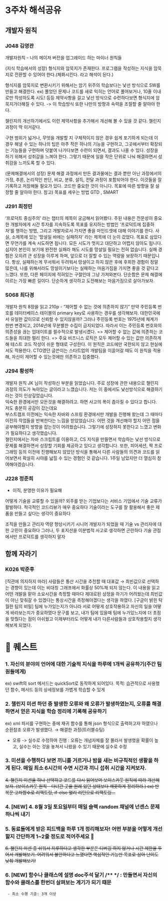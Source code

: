 # 3주차 해석공유


## 개발자 원칙 

### J048 김영관
개발자원칙 - 나의 메이저 버전을 업그레이드 하는 마이너 원칙들

(지식 학습에서의 성장) 
형식지와 암묵지가 존재한다.
프로그램을 작성하는 지식을 암묵지로 전환할 수 있어야 한다.(체화시킨다. 라고 해석이 된다.)

형식지를 암묵지로 변환시키기 위해서는 암기 위주의 학습보다는 낯선 방식으로 SW를 만들고 해결한다.
ex) 풀었던 문제나 코드를 새로 익히는 언어로 풀어보거나, 10줄 이내로만 작성하도록 시도! 등등 제약사항을 걸고
낯선 방식으로 수련하다보면 형식지에 암묵지가더해질 수 있다.
-> 이 학습방식 또한 나만의 방향과 속력을 조절할 줄 알아야 한다.

챌린지의 개선하기에서도 이런 제약사항을 추가해서 개선해 볼 수 있을 것 같다.
챌린지 과정이 딱 이거같다.

구현 범위가 넓거나, 무엇을 개발할 지 구체적이지 않은 경우 쉽게 포기하게 되는데 이 경우 해낼 수 있는 하나의 팁은 아주 작은 하나의 기능을 구현하고, 그곳에서부터 확장되는 기능들을 구현하며 덧붙여 나가다보면 수련이 되면서, 결과도 나올 수 있다.
성장을 하기 위해서 성취감을 느껴야 한다. 그렇기 때문에 일을 작은 단위로 나눠 해결하면서 성취감을 느끼도록 할 수 있다.

(문제해결에서의 성장)
문제 해결 과정에서 만든 결과물에는 결과 뿐만 아닌 과정에서의 가정, 추론, 논리적인 판단, 비교, 분류, 설득, 전달 과정이 포함되어야 한다. 이것들을 잘 기록하고 저장해둘 필요가 있다. 코드만 중요한 것이 아니다.
목표에 따른 방향을 잘 설정할 줄 알아야 한다.
참고) 목표를 세우는 방법  GTD , SMART


### J291 최정민
‘프로덕트 중심주의’ 라는 챕터의 제목이 궁금해서 읽어봤다.
주된 내용은 전문성이 중요한 개발자에게 시간 투자를 지속하도록 목표를 유지하는 방법인 ‘프로덕트에 집중하자’를 행하는 방법, 그리고 개발자로서 가지면 좋을 마인드셋에 대해 이야기를 한다.
사실, 소제목에 있는 ‘망설일 바에는 실패하자’ 라는 제목에 더 눈이 갔었다.
목표로 삼았다면 무언가를 계속 시도하면 됩니다. 모든 시도가 멋지고 대단하고 어렵지 않아도 됩니다.
심지어 본인이 보기에 완전한 실패라 해도 시도를 망설일 필요는 전혀 없습니다.
실패 경험은 오히려 큰 성장을 이루게 하며, 앞으로 더 잘할 수 있는 역량을 보장하기 때문입니다.
항상, 실패하는게 무서워서 두려워서 망설이고 하지 않은 후에 후회한 경험이 정말 많은데, 나를 위해서라도 망설이기보다는 실패하는 마음가짐을 가지면 좋을 것 같다고 느꼈다.
또한, 다른 페이지에 적혀있는 구절인데 그냥 가져와본다.
단순함은 문제 해결에 이르는 가장 빠른 길이다.
단순하게 생각하고 도전해보는 마음가짐으로 살아가보자.

### S068 최다경
개발자 원칙 8장을 읽고
210p - “제어할 수 없는 것에 의존하지 않기”
만약 주민등록 번호를 데이터베이스 테이블의 primary key로 사용하는 경우를 생각해보자. 대한민국에서 유일한 값이므로 신뢰할 수 있지않을까? 그러나 주민등록 번호는 1975년에 체계가 한번 변경되고, 2014년에 무분별한 수집이 금지되었다. 따라서 이는 주민등록 번호와의 의존성을 끊는 업데이트를 필수적으로 발생시켰다. 
=> 제어할 수 없는 값에 의존하는 코드들을 최대한 멀리 한다. 
=> 주요 비즈니스 로직은 모두 제어할 수 있는 값만 의존하게 해 테스트 코드 작성이 쉬운 형태로 구성한다. 
이 원칙은 코드에만 국한되지 않고 현실에서도 적용한다. 
CTO였던 글쓴이는 스타트업의 개발팀을 이끌어갈 때도 이 원칙을 적용해, 자신이 제어할 수 있는것에만 의존하고 집중했다.

### J294 황성하
개발자 원칙
JK 님이 작성하신 부분을 읽었습니다. 주로 성장에 관한 내용으로 챌린지 과정의 의도가 녹아있는 글이라고 느꼈습니다. 
저는 이 중에서도 낯선방식으로 해결하기 라는 것이 인상깊었습니다.   
익숙한 환경에서만 모든것을 해결하려고. 하면 사고의 폭이 좁아질 수 있다고 합니다.   
저도 충분히 공감이 갔는데요   
부스트캠프 이전에는 익숙한 자바와 스프링 환경에서만 개발을 진행해 왔는데 그 때마다 이전의 작업들을 반복한다는 느낌을 받았었습니다. 어떤 것을 개선해야 할지 어떤 점을 공부해야할지 방향을 잡는것이 어려웠습니다. 
그렇기에 성장하지 못한다고 느꼈고 변화가 필요하다고 생각했습니다.  
챌린지에서는 자바 스크립트를 이용하고, CS 지식을 만들면서 학습하는 낯선 방식으로 문제를 해결하면서 성장할 기회를 제공하고 있다고 생각합니다. 
또한, 피어세션, 짝 프로그래밍 등의 이전에 진행해보지 않았던 방식을 통해서 다른 사람들의 의견과 코드를 읽어보면서 확실히 시야를 넓힐 수 있는 경험인 것 같습니다. 1주일 남았지만 더 열심히 참여해야겠습니다.


### J228 정준희 
- 이직, 분명한 이유가 필요해

어떻게 기술을 교류할 수 있을까?
외주를 받는 기업보다는 서비스 기업에서 기술 교류가 활발하다.
적극적인 코드리뷰가 매우 중요하다
기술이라는 도구를 잘 활용해서 좋은 제품을 만들고 싶다는 생각이 중요하다

조직을 만들고 관리자 역량 향상시키기
시니어 개발자가 되었을 때 기술 vs 관리자에 대한 고민이 중요하다
그러나, 두 포지션을 이분법적 사고로 생각하면 곤란하다
기술 관점에서만 프로덕트를 생각하지 말자


## 함께 자라기
### K026 박준후
[직관에 의지하지 마라]
사람들은 통산 시간을 추천할 때 대표값 → 최빈값으로 선택하는 경향이 있는데 이는 비대칭 그래프에서 화률상 50%채 되지 않는다. 이 내용을 읽고 어떤 개발을 맡아 소요시간을 측정할 때마다 제대로된 상정을 하기가 어려웠는데 최빈값이 아닌 맞춰갈 수 있겠다는 통상시간을 측정해야겠다는 생각을 하였다.
[구글이 밝힌 탁월한 팀의 비밀]
팀에 누가있는지가 아니라 서로 어떻게 상호작용하고 자신의 일을 어떻게 바라보는지가 중요하였다 문구를 보고, 내가 팀에 있을때 팀에 누가있느지에 더 초점을 맞췄다는 점이 아쉬웠고 이제부터라도 어떻게 내가 다른사람들과 상호작용할지 생각해보게 되었다.


# 🚩 퀘스트

### 1. 자신의 분야의 언어에 대한 기술적 지식을 하루에 1개씩 공유하기(주간 팀원들에게)
   ex) swift의 sort 메서드는 quickSort로 동작하게 되어있다.
   목적: 습관적으로 사용했던 함수, 메서드 등의 상세정보를 가볍게 학습할 수 있게


### 2. 챌린지 미션 하던 중 발생한 오류와 왜 오류가 발생하였는지, 오류를 해결하면서 얻은 지식을 학습 정리에 기록해 공유하기
   ex) xml 파서를 구현하는 중에 재귀 함수를 통해 json 형식으로 출력하고자 하였으나 순환참조 오류가 발생했다.  → 해결한 과정(트러블슈팅)

   - 오류 -> 실수로 수정하여 진행 : 오류는 개념자체를 잘 몰라서 발생했을 확률이 높고, 실수는 아는 것을 놓쳐서 나왔을 수 있기 때문에 실수로 수정


### 3. 미션을 수행하다 보면 끼니를 거르거나 밤을 새는 비규칙적인 생활을 하게 된다. 매일 최소 6시간의 수면 시간과 끼니 섭취 시간을 지켜보자.


~~4. 챌린지 미션을 하나 선택하고 코드를 다시 읽어보며 보이스카웃 원칙에 따라 개선해보자. (보이스카웃 원칙 - 다녀간 곳을 원래 있던 상태보다 깨끗하게 정리하라.)
   ex) 반복문 고차함수로 리팩토링, if-else 얼리 리턴으로 리팩토링…~~
  ###  4. [NEW] 4. 8월 3일 토요일부터 매일 슬랙 random 채널에 넌센스 문제 하나씩 내기 


### 5. 동료들에게 받은 피드백을 하루 1개 정리해보자! 어떤 부분을 어떻게 개선할지 간단하게 1~2줄 정도로 적어주세요 🙂


~~6. 챌린지 미션 중 쉬워서 지루하다고 생각한 부분은 디버깅 하지 않거나 시간 제한을 두어서 개발해보기. 어려워서 불안하다고 느꼈다면 핵심적인 기능만 목표로 삼아 난이도 낮춰 개발해보기!~~

  ### 6. [NEW] 함수나 클래스에 설명 doc주석 달기 /** */ : 만들면서 자신의 함수와 클래스를 한번더 살펴보는 계기가 되기 떄문
     - 최소 수행 기준: 3개 이상

